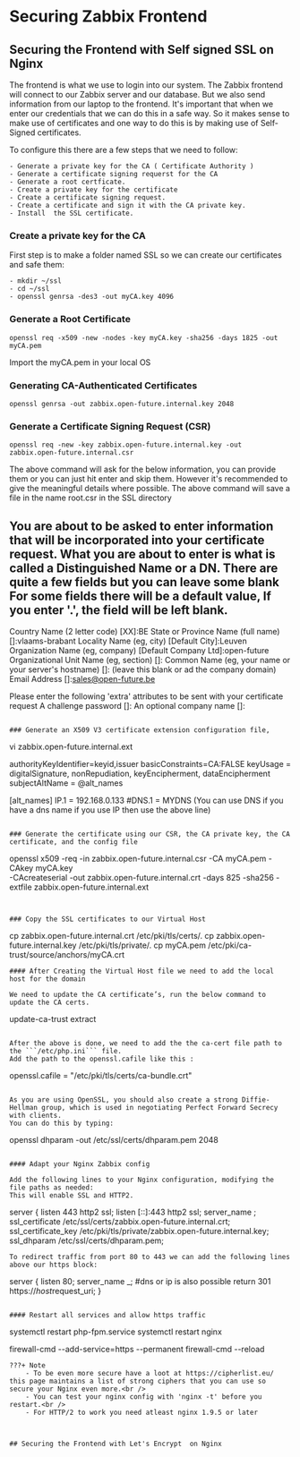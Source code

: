 # Securing Zabbix Frontend

## Securing the Frontend with Self signed SSL on Nginx

The frontend is what we use to login into our system. The Zabbix frontend will connect to our Zabbix server and our database. But we also send information from our laptop to the frontend. It's important that when we enter our credentials that we can do this in a safe way.
So it makes sense to make use of certificates and one way to do this is by making use of Self-Signed certificates.

To configure this there are a few steps that we need to follow:
```
- Generate a private key for the CA ( Certificate Authority )
- Generate a certificate signing requerst for the CA
- Generate a root certficate.
- Create a private key for the certificate
- Create a certificate signing request.
- Create a certificate and sign it with the CA private key.
- Install  the SSL certificate.
```

### Create a private key for the CA

First step is to make a folder named SSL so we can create our certificates and safe them:

```
- mkdir ~/ssl
- cd ~/ssl
- openssl genrsa -des3 -out myCA.key 4096
```

### Generate a Root Certificate

```
openssl req -x509 -new -nodes -key myCA.key -sha256 -days 1825 -out myCA.pem
```

Import the myCA.pem in your local OS

### Generating CA-Authenticated Certificates
```
openssl genrsa -out zabbix.open-future.internal.key 2048
````

### Generate a Certificate Signing Request (CSR)
```
openssl req -new -key zabbix.open-future.internal.key -out zabbix.open-future.internal.csr
```
The above command will ask for the below information, you can provide them or you can just hit enter and skip them.
However it's recommended to give the meaningful details where possible.
The above command will save a file in the name root.csr in the SSL directory

You are about to be asked to enter information that will be incorporated
into your certificate request.
What you are about to enter is what is called a Distinguished Name or a DN.
There are quite a few fields but you can leave some blank
For some fields there will be a default value,
If you enter '.', the field will be left blank.
-----
Country Name (2 letter code) [XX]:BE
State or Province Name (full name) []:vlaams-brabant
Locality Name (eg, city) [Default City]:Leuven
Organization Name (eg, company) [Default Company Ltd]:open-future
Organizational Unit Name (eg, section) []:
Common Name (eg, your name or your server's hostname) []: (leave this blank or ad the company domain)
Email Address []:sales@open-future.be

Please enter the following 'extra' attributes
to be sent with your certificate request
A challenge password []:
An optional company name []:
```

### Generate an X509 V3 certificate extension configuration file,
```
vi zabbix.open-future.internal.ext

authorityKeyIdentifier=keyid,issuer
basicConstraints=CA:FALSE
keyUsage = digitalSignature, nonRepudiation, keyEncipherment, dataEncipherment
subjectAltName = @alt_names

[alt_names]
IP.1 = 192.168.0.133
#DNS.1 = MYDNS (You can use DNS if you have a dns name if you use IP then use the above line)
```

### Generate the certificate using our CSR, the CA private key, the CA certificate, and the config file

```
openssl x509 -req -in zabbix.open-future.internal.csr -CA myCA.pem -CAkey myCA.key \
-CAcreateserial -out zabbix.open-future.internal.crt -days 825 -sha256 -extfile zabbix.open-future.internal.ext
```


### Copy the SSL certificates to our Virtual Host

```
cp zabbix.open-future.internal.crt /etc/pki/tls/certs/. 
cp zabbix.open-future.internal.key /etc/pki/tls/private/.
cp myCA.pem /etc/pki/ca-trust/source/anchors/myCA.crt
```
#### After Creating the Virtual Host file we need to add the local host for the domain

We need to update the CA certificate’s, run the below command to update the CA certs.
```
update-ca-trust extract
```

After the above is done, we need to add the the ca-cert file path to the ```/etc/php.ini``` file.
Add the path to the openssl.cafile like this :
```
openssl.cafile = "/etc/pki/tls/certs/ca-bundle.crt"
```

As you are using OpenSSL, you should also create a strong Diffie-Hellman group, which is used in negotiating Perfect Forward Secrecy with clients.
You can do this by typing:

```
openssl dhparam -out /etc/ssl/certs/dhparam.pem 2048
```

#### Adapt your Nginx Zabbix config

Add the following lines to your Nginx configuration, modifying the file paths as needed:
This will enable SSL and HTTP2.

```
server {
        listen          443 http2 ssl;
        listen          [::]:443 http2 ssl;
        server_name     <ip qddress>;
        ssl_certificate /etc/ssl/certs/zabbix.open-future.internal.crt;
        ssl_certificate_key /etc/pki/tls/private/zabbix.open-future.internal.key;
        ssl_dhparam /etc/ssl/certs/dhparam.pem;
```
To redirect traffic from port 80 to 443 we can add the following lines above our https block:

```
server {
       listen         80;
       server_name    _; #dns or ip is also possible
       return         301 https://$host$request_uri;
}
```

#### Restart all services and allow https traffic

```
systemctl restart php-fpm.service
systemctl restart nginx

firewall-cmd --add-service=https --permanent
firewall-cmd --reload
```
???+ Note
    - To be even more secure have a loot at https://cipherlist.eu/ this page maintains a list of strong ciphers that you can use so secure your Nginx even more.<br />
    - You can test your nginx config with 'nginx -t' before you restart.<br />
    - For HTTP/2 to work you need atleast nginx 1.9.5 or later



## Securing the Frontend with Let's Encrypt  on Nginx
